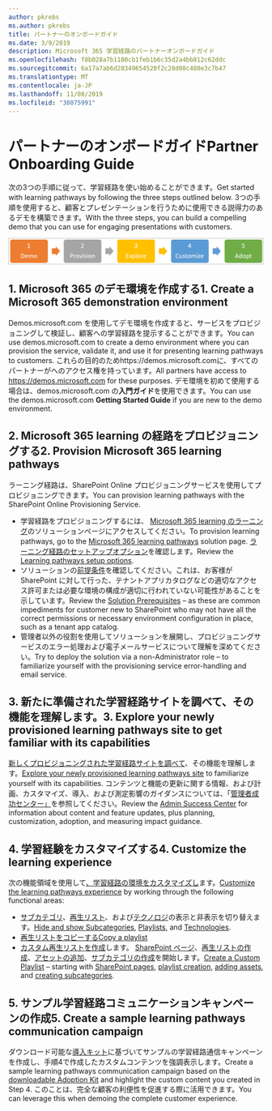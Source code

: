 ```yaml
---
author: pkrebs
ms.author: pkrebs
title: パートナーのオンボードガイド
ms.date: 3/9/2019
description: Microsoft 365 学習経路のパートナーオンボードガイド
ms.openlocfilehash: f8b028a7b1100cb1feb1b6c35d2a4bb812c62ddc
ms.sourcegitcommit: 6a17a7ab6d28349654520f2c28d08c480e3c7b47
ms.translationtype: MT
ms.contentlocale: ja-JP
ms.lasthandoff: 11/08/2019
ms.locfileid: "38075991"
---
```

# <a name="partner-onboarding-guide"></a><span data-ttu-id="05f0a-103">パートナーのオンボードガイド</span><span class="sxs-lookup"><span data-stu-id="05f0a-103">Partner Onboarding Guide</span></span>
<span data-ttu-id="05f0a-104">次の3つの手順に従って、学習経路を使い始めることができます。</span><span class="sxs-lookup"><span data-stu-id="05f0a-104">Get started with learning pathways by following the three steps outlined below.</span></span> <span data-ttu-id="05f0a-105">3つの手順を使用すると、顧客とプレゼンテーションを行うために使用できる説得力のあるデモを構築できます。</span><span class="sxs-lookup"><span data-stu-id="05f0a-105">With the three steps, you can build a compelling demo that you can use for engaging presentations with customers.</span></span> 

![cg-partner-getfam](media/cg-partner-getfam.png)

## <a name="1-create-a-microsoft-365-demonstration-environment"></a><span data-ttu-id="05f0a-107">1. Microsoft 365 のデモ環境を作成する</span><span class="sxs-lookup"><span data-stu-id="05f0a-107">1. Create a Microsoft 365 demonstration environment</span></span>
<span data-ttu-id="05f0a-108">Demos.microsoft.com を使用してデモ環境を作成すると、サービスをプロビジョニングして検証し、顧客への学習経路を提示することができます。</span><span class="sxs-lookup"><span data-stu-id="05f0a-108">You can use demos.microsoft.com to create a demo environment where you can provision the service, validate it, and use it for presenting learning pathways to customers.</span></span> <span data-ttu-id="05f0a-109">これらの目的のためhttps://demos.microsoft.comに、すべてのパートナーがへのアクセス権を持っています。</span><span class="sxs-lookup"><span data-stu-id="05f0a-109">All partners have access to https://demos.microsoft.com for these purposes.</span></span> <span data-ttu-id="05f0a-110">デモ環境を初めて使用する場合は、demos.microsoft.com の**入門ガイド**を使用できます。</span><span class="sxs-lookup"><span data-stu-id="05f0a-110">You can use the demos.microsoft.com **Getting Started Guide** if you are new to the demo environment.</span></span>

## <a name="2-provision-microsoft-365-learning-pathways"></a><span data-ttu-id="05f0a-111">2. Microsoft 365 learning の経路をプロビジョニングする</span><span class="sxs-lookup"><span data-stu-id="05f0a-111">2. Provision Microsoft 365 learning pathways</span></span>
<span data-ttu-id="05f0a-112">ラーニング経路は、SharePoint Online プロビジョニングサービスを使用してプロビジョニングできます。</span><span class="sxs-lookup"><span data-stu-id="05f0a-112">You can provision learning pathways with the SharePoint Online Provisioning Service.</span></span>
- <span data-ttu-id="05f0a-113">学習経路をプロビジョニングするには、 [Microsoft 365 learning のラーニング](https://provisioning.sharepointpnp.com/details/3df8bd55-b872-4c9d-88e3-6b2f05344239)のソリューションページにアクセスしてください。</span><span class="sxs-lookup"><span data-stu-id="05f0a-113">To provision learning pathways, go to the [Microsoft 365 learning pathways](https://provisioning.sharepointpnp.com/details/3df8bd55-b872-4c9d-88e3-6b2f05344239) solution page.</span></span> <span data-ttu-id="05f0a-114">[ラーニング経路のセットアップオプション](https://docs.microsoft.com/en-us/office365/customlearning/custom_setupoptions)を確認します。</span><span class="sxs-lookup"><span data-stu-id="05f0a-114">Review the [Learning pathways setup options](https://docs.microsoft.com/en-us/office365/customlearning/custom_setupoptions).</span></span> 
- <span data-ttu-id="05f0a-115">ソリューションの[前提条件](https://docs.microsoft.com/en-us/office365/customlearning/custom_provision)を確認してください。これは、お客様が SharePoint に対して行った、テナントアプリカタログなどの適切なアクセス許可または必要な環境の構成が適切に行われていない可能性があることを示しています。</span><span class="sxs-lookup"><span data-stu-id="05f0a-115">Review the [Solution Prerequisites](https://docs.microsoft.com/en-us/office365/customlearning/custom_provision) – as these are common impediments for customer new to SharePoint who may not have all the correct permissions or necessary environment configuration in place, such as a tenant app catalog.</span></span>
- <span data-ttu-id="05f0a-116">管理者以外の役割を使用してソリューションを展開し、プロビジョニングサービスのエラー処理および電子メールサービスについて理解を深めてください。</span><span class="sxs-lookup"><span data-stu-id="05f0a-116">Try to deploy the solution via a non-Administrator role – to familiarize yourself with the provisioning service error-handling and email service.</span></span>

## <a name="3-explore-your-newly-provisioned-learning-pathways-site-to-get-familiar-with-its-capabilities"></a><span data-ttu-id="05f0a-117">3. 新たに準備された学習経路サイトを調べて、その機能を理解します。</span><span class="sxs-lookup"><span data-stu-id="05f0a-117">3. Explore your newly provisioned learning pathways site to get familiar with its capabilities</span></span>
<span data-ttu-id="05f0a-118">[新しくプロビジョニングされた学習経路サイトを調べて](https://docs.microsoft.com/en-us/office365/customlearning/custom_exploresite)、その機能を理解します。</span><span class="sxs-lookup"><span data-stu-id="05f0a-118">[Explore your newly provisioned learning pathways site](https://docs.microsoft.com/en-us/office365/customlearning/custom_exploresite) to familiarize yourself with its capabilities.</span></span> <span data-ttu-id="05f0a-119">コンテンツと機能の更新に関する情報、および計画、カスタマイズ、導入、および測定影響のガイダンスについては、「[管理者成功センター」](https://docs.microsoft.com/en-us/office365/customlearning/custom_successcenter)を参照してください。</span><span class="sxs-lookup"><span data-stu-id="05f0a-119">Review the [Admin Success Center](https://docs.microsoft.com/en-us/office365/customlearning/custom_successcenter) for information about content and feature updates, plus planning, customization, adoption, and measuring impact guidance.</span></span>

## <a name="4-customize-the-learning-experience"></a><span data-ttu-id="05f0a-120">4. 学習経験をカスタマイズする</span><span class="sxs-lookup"><span data-stu-id="05f0a-120">4. Customize the learning experience</span></span>
<span data-ttu-id="05f0a-121">次の機能領域を使用して[、学習経路の環境をカスタマイズし](https://docs.microsoft.com/en-us/office365/customlearning/custom_overview)ます。</span><span class="sxs-lookup"><span data-stu-id="05f0a-121">[Customize the learning pathways experience](https://docs.microsoft.com/en-us/office365/customlearning/custom_overview) by working through the following functional areas:</span></span>
- <span data-ttu-id="05f0a-122">[サブカテゴリ](https://docs.microsoft.com/en-us/office365/customlearning/custom_hideshowsub)、[再生リスト](https://docs.microsoft.com/en-us/office365/customlearning/custom_hideshowplaylists)、および[テクノロジ](https://docs.microsoft.com/en-us/office365/customlearning/custom_hideshowtech)の表示と非表示を切り替えます。</span><span class="sxs-lookup"><span data-stu-id="05f0a-122">[Hide and show Subcategories](https://docs.microsoft.com/en-us/office365/customlearning/custom_hideshowsub), [Playlists](https://docs.microsoft.com/en-us/office365/customlearning/custom_hideshowplaylists), and [Technologies](https://docs.microsoft.com/en-us/office365/customlearning/custom_hideshowtech).</span></span>
- [<span data-ttu-id="05f0a-123">再生リストをコピーする</span><span class="sxs-lookup"><span data-stu-id="05f0a-123">Copy a playlist</span></span>](https://docs.microsoft.com/en-us/office365/customlearning/custom_copyplaylist)
- <span data-ttu-id="05f0a-124">[カスタム再生リストを作成](https://docs.microsoft.com/en-us/office365/customlearning/custom_createnewplaylist)します。 [SharePoint ページ](https://docs.microsoft.com/en-us/office365/customlearning/custom_createnewpage)、[再生リストの作成](https://docs.microsoft.com/en-us/office365/customlearning/custom_createnewplaylist)、[アセットの追加](https://docs.microsoft.com/en-us/office365/customlearning/custom_addassets)、[サブカテゴリの作成](https://docs.microsoft.com/en-us/office365/customlearning/custom_createnewcat)を開始します。</span><span class="sxs-lookup"><span data-stu-id="05f0a-124">[Create a Custom Playlist](https://docs.microsoft.com/en-us/office365/customlearning/custom_createnewplaylist) – starting with [SharePoint pages](https://docs.microsoft.com/en-us/office365/customlearning/custom_createnewpage), [playlist creation](https://docs.microsoft.com/en-us/office365/customlearning/custom_createnewplaylist), [adding assets](https://docs.microsoft.com/en-us/office365/customlearning/custom_addassets), and [creating subcategories](https://docs.microsoft.com/en-us/office365/customlearning/custom_createnewcat).</span></span>

## <a name="5-create-a-sample-learning-pathways-communication-campaign"></a><span data-ttu-id="05f0a-125">5. サンプル学習経路コミュニケーションキャンペーンの作成</span><span class="sxs-lookup"><span data-stu-id="05f0a-125">5. Create a sample learning pathways communication campaign</span></span>
<span data-ttu-id="05f0a-126">ダウンロード可能な[導入キット](https://teamworktools.azurewebsites.net/m365lp/m365lpadoptionkit.zip)に基づいてサンプルの学習経路通信キャンペーンを作成し、手順4で作成したカスタムコンテンツを強調表示します。</span><span class="sxs-lookup"><span data-stu-id="05f0a-126">Create a sample learning pathways communication campaign based on the [downloadable Adoption Kit](https://teamworktools.azurewebsites.net/m365lp/m365lpadoptionkit.zip) and highlight the custom content you created in Step 4.</span></span> <span data-ttu-id="05f0a-127">このことは、完全な顧客の利便性を促進する際に活用できます。</span><span class="sxs-lookup"><span data-stu-id="05f0a-127">You can leverage this when demoing the complete customer experience.</span></span> 


